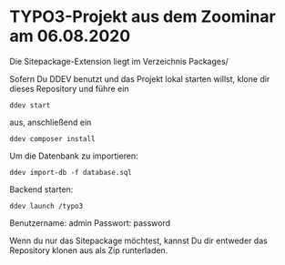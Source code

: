# TYPO3-Projekt aus dem Zoominar am 06.08.2020

Die Sitepackage-Extension liegt im Verzeichnis Packages/

Sofern Du DDEV benutzt und das Projekt lokal starten willst, klone dir dieses Repository und führe ein

`ddev start`

aus, anschließend ein

`ddev composer install`

Um die Datenbank zu importieren:

`ddev import-db -f database.sql`

Backend starten:

`ddev launch /typo3`

Benutzername: admin
Passwort: password

Wenn du nur das Sitepackage möchtest, kannst Du dir entweder das Repository klonen aus als Zip runterladen.

